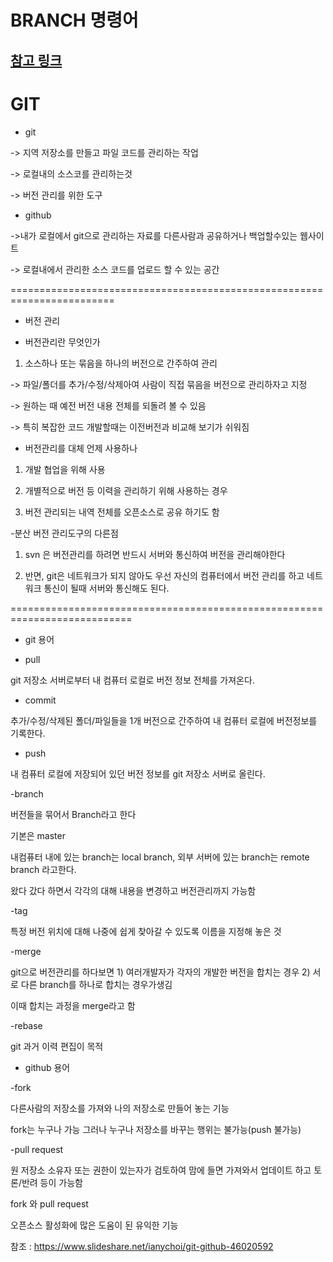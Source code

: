# BRANCH 명령어

## [참고 링크](https://backlog.com/git-tutorial/kr/stepup/stepup2_1.html)

# GIT

* git 

-> 지역 저장소를 만들고 파일 코드를 관리하는 작업

-> 로컬내의 소스코를 관리하는것

-> 버전 관리를 위한 도구

	  

 

* github

->내가 로컬에서 git으로 관리하는 자료를 다른사람과 공유하거나 백업할수있는 웹사이트

-> 로컬내에서 관리한 소스 코드를 업로드 할 수 있는 공간

 

========================================================================

 

* 버전 관리 

 

- 버전관리란 무엇인가

1. 소스하나 또는 묶음을 하나의 버전으로 간주하여 관리

-> 파일/폴더를 추가/수정/삭제아여 사람이 직접 묶음을 버전으로 관리하자고 지정

-> 원하는 때 예전 버전 내용 전체를 되돌려 볼 수 있음 

-> 특히 복잡한 코드 개발할때는 이전버전과 비교해 보기가 쉬워짐

 

- 버전관리를 대체 언제 사용하나 

1. 개발 협업을 위해 사용

2. 개별적으로 버전 등 이력을 관리하기 위해 사용하는 경우

3. 버전 관리되는 내역 전체를 오픈소스로 공유 하기도 함

 

-분산 버전 관리도구의 다른점

1. svn 은 버전관리를 하려면 반드시 서버와 통신하여 버전을 관리해야한다 

2. 반면, git은 네트워크가 되지 않아도 우선 자신의 컴퓨터에서 버전 관리를 하고 네트워크 통신이 될때 서버와 통신해도 된다.

 

===========================================================================

 

* git 용어 

 

- pull 

git 저장소 서버로부터 내 컴퓨터 로컬로 버전 정보 전체를 가져온다.

- commit 

추가/수정/삭제된 폴더/파일들을 1개 버전으로 간주하여 내 컴퓨터 로컬에 버전정보를 기록한다.

- push

내 컴퓨터 로컬에 저장되어 있던 버전 정보를 git 저장소 서버로 올린다.

-branch

버전들을 묶어서 Branch라고 한다

기본은 master

내컴퓨터 내에 있는 branch는 local branch, 외부 서버에 있는 branch는 remote branch 라고한다.

왔다 갔다 하면서 각각의 대해 내용을 변경하고 버전관리까지 가능함

-tag

특정 버전 위치에 대해 나중에 쉽게 찾아갈 수 있도록 이름을 지정해 놓은 것

-merge 

git으로 버전관리를 하다보면 1) 여러개발자가 각자의 개발한 버전을 합치는 경우 2) 서로 다른 branch를 하나로 합치는 경우가생김

이때 합치는 과정을 merge라고 함

-rebase

git 과거 이력 편집이 목적

 

* github 용어

 

-fork

다른사람의 저장소를 가져와 나의 저장소로 만들어 놓는 기능

fork는 누구나 가능 그러나 누구나 저장소를 바꾸는 행위는 불가능(push 불가능)

 

-pull request

원 저장소 소유자 또는 권한이 있는자가 검토하여 맘에 들면 가져와서 업데이트 하고 토론/반려 등이 가능함

 

fork 와 pull request

오픈소스 활성화에 많은 도움이 된 유익한 기능

 

참조 : https://www.slideshare.net/ianychoi/git-github-46020592
